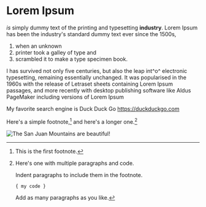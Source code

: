 # Lorem Ipsum 
_is_ simply dummy text of the printing and typesetting **industry**. Lorem Ipsum has been the industry's standard dummy text ever since the 1500s, 
1. when an unknown
2.  printer took a galley of type and
3.  scrambled it to make a type specimen book.

I has survived not only five centuries, but also the leap int^o^ electronic typesetting, remaining essentially unchanged. It was popularised in the 1960s with the release of Letraset sheets containing Lorem Ipsum passages, and more recently with desktop publishing software like Aldus PageMaker including versions of Lorem Ipsum

My favorite search engine is Duck Duck Go https://duckduckgo.com

Here's a simple footnote,[^1] and here's a longer one.[^bignote]

![The San Juan Mountains are beautiful!](https://img.freepik.com/free-photo/painting-mountain-lake-with-mountain-background_188544-9126.jpg?w=2000&t=st=1702861608~exp=1702862208~hmac=9ba82afd798c8144f366b90f64e30293027759428e613690fa4f1347654adf95)

[^1]: This is the first footnote.

[^bignote]: Here's one with multiple paragraphs and code.

    Indent paragraphs to include them in the footnote.

    `{ my code }`

    Add as many paragraphs as you like.
